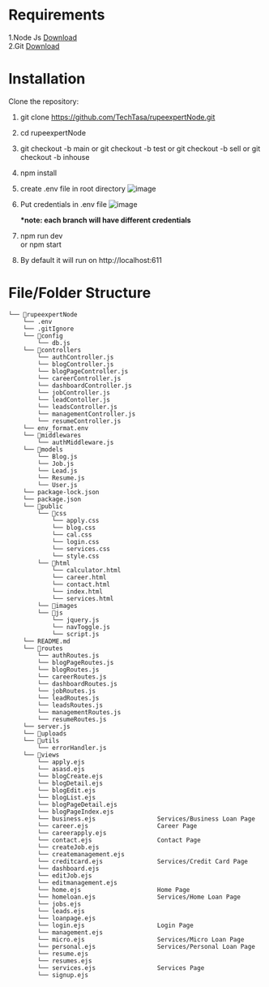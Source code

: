 # Requirements
 1.Node Js <a href="https://nodejs.org/en/download/current">Download</a><br>
 2.Git <a href="https://git-scm.com/downloads">Download</a><br>

# Installation
 Clone the repository:

 1. git clone https://github.com/TechTasa/rupeexpertNode.git

 2. cd rupeexpertNode

 3. git checkout -b main 
            or
  git checkout -b test
            or
  git checkout -b sell
            or
  git checkout -b inhouse
            
 4. npm install

 5. create .env file in root directory
    ![image](https://github.com/TechTasa/rupeexpertNode/assets/107754791/6ae7c7c9-8d87-4319-8869-e0f0f61abd2d)


 6. Put credentials in .env file
    ![image](https://github.com/TechTasa/rupeexpertNode/assets/107754791/b1b216c0-5974-4f3c-a824-1411bfa32134)

    <b>*note: each branch will have different credentials</b>

    
 8. npm run dev   
       or
    npm start

 10. By default it will run on http://localhost:611

    
# File/Folder Structure

```
└── 📁rupeexpertNode
    └── .env
    └── .gitIgnore
    └── 📁config
        └── db.js
    └── 📁controllers
        └── authController.js
        └── blogController.js
        └── blogPageController.js
        └── careerController.js
        └── dashboardController.js
        └── jobController.js
        └── leadContoller.js
        └── leadsController.js
        └── managementController.js
        └── resumeController.js
    └── env_format.env
    └── 📁middlewares
        └── authMiddleware.js
    └── 📁models
        └── Blog.js
        └── Job.js
        └── Lead.js
        └── Resume.js
        └── User.js
    └── package-lock.json
    └── package.json
    └── 📁public
        └── 📁css
            └── apply.css
            └── blog.css
            └── cal.css
            └── login.css
            └── services.css
            └── style.css
        └── 📁html
            └── calculator.html
            └── career.html
            └── contact.html
            └── index.html
            └── services.html
        └── 📁images
        └── 📁js
            └── jquery.js
            └── navToggle.js
            └── script.js
    └── README.md
    └── 📁routes
        └── authRoutes.js
        └── blogPageRoutes.js
        └── blogRoutes.js
        └── careerRoutes.js
        └── dashboardRoutes.js
        └── jobRoutes.js
        └── leadRoutes.js
        └── leadsRoutes.js
        └── managementRoutes.js
        └── resumeRoutes.js
    └── server.js
    └── 📁uploads
    └── 📁utils
        └── errorHandler.js
    └── 📁views
        └── apply.ejs
        └── asasd.ejs
        └── blogCreate.ejs
        └── blogDetail.ejs
        └── blogEdit.ejs
        └── blogList.ejs
        └── blogPageDetail.ejs
        └── blogPageIndex.ejs
        └── business.ejs                 Services/Business Loan Page
        └── career.ejs                   Career Page 
        └── careerapply.ejs
        └── contact.ejs                  Contact Page
        └── createJob.ejs
        └── createmanagement.ejs
        └── creditcard.ejs               Services/Credit Card Page
        └── dashboard.ejs
        └── editJob.ejs
        └── editmanagement.ejs
        └── home.ejs                     Home Page
        └── homeloan.ejs                 Services/Home Loan Page
        └── jobs.ejs
        └── leads.ejs
        └── loanpage.ejs
        └── login.ejs                    Login Page
        └── management.ejs
        └── micro.ejs                    Services/Micro Loan Page
        └── personal.ejs                 Services/Personal Loan Page
        └── resume.ejs
        └── resumes.ejs
        └── services.ejs                 Services Page
        └── signup.ejs
```

